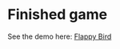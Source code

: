 # Finished game

See the demo here: [Flappy Bird](https://varunkt001.github.io/flappy-bird-starter/)
